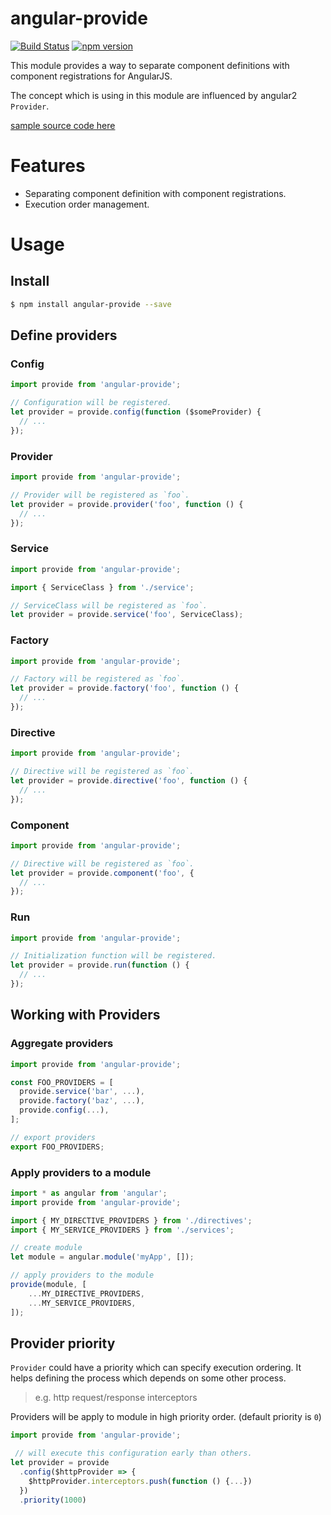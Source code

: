 angular-provide
===============

[![Build Status](https://travis-ci.org/hshn/angular-provide.svg?branch=master)](https://travis-ci.org/hshn/angular-provide) [![npm version](https://badge.fury.io/js/angular-provide.svg)](https://badge.fury.io/js/angular-provide)

This module provides a way to separate component definitions with component registrations for AngularJS.

The concept which is using in this module are influenced by angular2 `Provider`.

[sample source code here](https://github.com/hshn/angular-provide/tree/master/sample)

# Features

 - Separating component definition with component registrations.
 - Execution order management.

# Usage

## Install

```bash
$ npm install angular-provide --save
```

## Define providers

### Config

```js
import provide from 'angular-provide';

// Configuration will be registered.
let provider = provide.config(function ($someProvider) {
  // ...
});
```

### Provider

```js
import provide from 'angular-provide';

// Provider will be registered as `foo`.
let provider = provide.provider('foo', function () {
  // ...
});
```

### Service

```js
import provide from 'angular-provide';

import { ServiceClass } from './service';

// ServiceClass will be registered as `foo`.
let provider = provide.service('foo', ServiceClass);
```

### Factory

```js
import provide from 'angular-provide';

// Factory will be registered as `foo`.
let provider = provide.factory('foo', function () {
  // ...
});
```

### Directive

```js
import provide from 'angular-provide';

// Directive will be registered as `foo`.
let provider = provide.directive('foo', function () {
  // ...
});
```

### Component

```js
import provide from 'angular-provide';

// Directive will be registered as `foo`.
let provider = provide.component('foo', {
  // ...
});
```

### Run

```js
import provide from 'angular-provide';

// Initialization function will be registered.
let provider = provide.run(function () {
  // ...
});
```
## Working with Providers

### Aggregate providers

```js
import provide from 'angular-provide';

const FOO_PROVIDERS = [
  provide.service('bar', ...),
  provide.factory('baz', ...),
  provide.config(...),
];

// export providers
export FOO_PROVIDERS;
```

### Apply providers to a module

```js
import * as angular from 'angular';
import provide from 'angular-provide';

import { MY_DIRECTIVE_PROVIDERS } from './directives';
import { MY_SERVICE_PROVIDERS } from './services';

// create module
let module = angular.module('myApp', []);

// apply providers to the module
provide(module, [
    ...MY_DIRECTIVE_PROVIDERS,
    ...MY_SERVICE_PROVIDERS,
]);
```

## Provider priority

`Provider` could have a priority which can specify execution ordering.
It helps defining the process which depends on some other process.

> e.g. http request/response interceptors

Providers will be apply to module in high priority order. (default priority is `0`)

```js
import provide from 'angular-provide';

 // will execute this configuration early than others.
let provider = provide
  .config($httpProvider => {
    $httpProvider.interceptors.push(function () {...})
  })
  .priority(1000)
```
